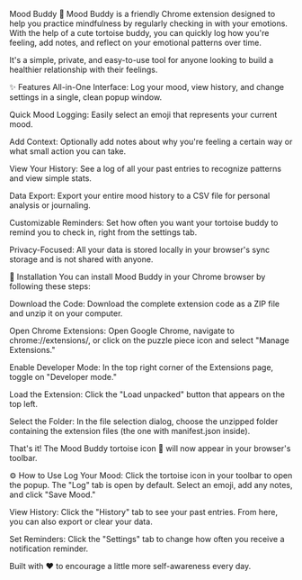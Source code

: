 Mood Buddy 🐢
Mood Buddy is a friendly Chrome extension designed to help you practice mindfulness by regularly checking in with your emotions. With the help of a cute tortoise buddy, you can quickly log how you're feeling, add notes, and reflect on your emotional patterns over time.

It's a simple, private, and easy-to-use tool for anyone looking to build a healthier relationship with their feelings.

✨ Features
All-in-One Interface: Log your mood, view history, and change settings in a single, clean popup window.

Quick Mood Logging: Easily select an emoji that represents your current mood.

Add Context: Optionally add notes about why you're feeling a certain way or what small action you can take.

View Your History: See a log of all your past entries to recognize patterns and view simple stats.

Data Export: Export your entire mood history to a CSV file for personal analysis or journaling.

Customizable Reminders: Set how often you want your tortoise buddy to remind you to check in, right from the settings tab.

Privacy-Focused: All your data is stored locally in your browser's sync storage and is not shared with anyone.

🚀 Installation
You can install Mood Buddy in your Chrome browser by following these steps:

Download the Code: Download the complete extension code as a ZIP file and unzip it on your computer.

Open Chrome Extensions: Open Google Chrome, navigate to chrome://extensions/, or click on the puzzle piece icon and select "Manage Extensions."

Enable Developer Mode: In the top right corner of the Extensions page, toggle on "Developer mode."

Load the Extension: Click the "Load unpacked" button that appears on the top left.

Select the Folder: In the file selection dialog, choose the unzipped folder containing the extension files (the one with manifest.json inside).

That's it! The Mood Buddy tortoise icon 🐢 will now appear in your browser's toolbar.

⚙️ How to Use
Log Your Mood: Click the tortoise icon in your toolbar to open the popup. The "Log" tab is open by default. Select an emoji, add any notes, and click "Save Mood."

View History: Click the "History" tab to see your past entries. From here, you can also export or clear your data.

Set Reminders: Click the "Settings" tab to change how often you receive a notification reminder.

Built with ❤️ to encourage a little more self-awareness every day.